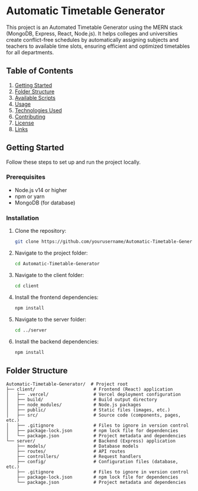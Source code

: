 # Automatic Timetable Generator

This project is an Automated Timetable Generator using the MERN stack (MongoDB, Express, React, Node.js). It helps colleges and universities create conflict-free schedules by automatically assigning subjects and teachers to available time slots, ensuring efficient and optimized timetables for all departments.

## Table of Contents

1. [Getting Started](#getting-started)
2. [Folder Structure](#folder-structure)
3. [Available Scripts](#available-scripts)
4. [Usage](#usage)
5. [Technologies Used](#technologies-used)
6. [Contributing](#contributing)
7. [License](#license)
8. [Links](#links)

## Getting Started

Follow these steps to set up and run the project locally.

### Prerequisites

- Node.js v14 or higher
- npm or yarn
- MongoDB (for database)

### Installation

1. Clone the repository:

    ```bash
    git clone https://github.com/yourusername/Automatic-Timetable-Generator.git
    ```

2. Navigate to the project folder:

    ```bash
    cd Automatic-Timetable-Generator
    ```

3. Navigate to the client folder:

    ```bash
    cd client
    ```

4. Install the frontend dependencies:

    ```bash
    npm install
    ```

5. Navigate to the server folder:

    ```bash
    cd ../server
    ```

6. Install the backend dependencies:

    ```bash
    npm install
    ```

## Folder Structure

```plaintext
Automatic-Timetable-Generator/  # Project root
├── client/                      # Frontend (React) application
│   ├── .vercel/                 # Vercel deployment configuration
│   ├── build/                   # Build output directory
│   ├── node_modules/            # Node.js packages
│   ├── public/                  # Static files (images, etc.)
│   ├── src/                     # Source code (components, pages, etc.)
│   ├── .gitignore               # Files to ignore in version control
│   ├── package-lock.json        # npm lock file for dependencies
│   └── package.json             # Project metadata and dependencies
└── server/                      # Backend (Express) application
    ├── models/                  # Database models
    ├── routes/                  # API routes
    ├── controllers/             # Request handlers
    ├── config/                  # Configuration files (database, etc.)
    ├── .gitignore               # Files to ignore in version control
    ├── package-lock.json        # npm lock file for dependencies
    └── package.json             # Project metadata and dependencies
